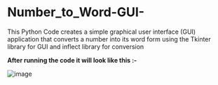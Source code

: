 # Number_to_Word-GUI-
This Python Code creates a simple graphical user interface (GUI) application 
that converts a number into its word form using the Tkinter library 
for GUI and inflect library for conversion

**After running the code it will look like this :-**

![image](https://github.com/user-attachments/assets/edd01ba4-7f59-4a53-b37e-fc52334895c5)
